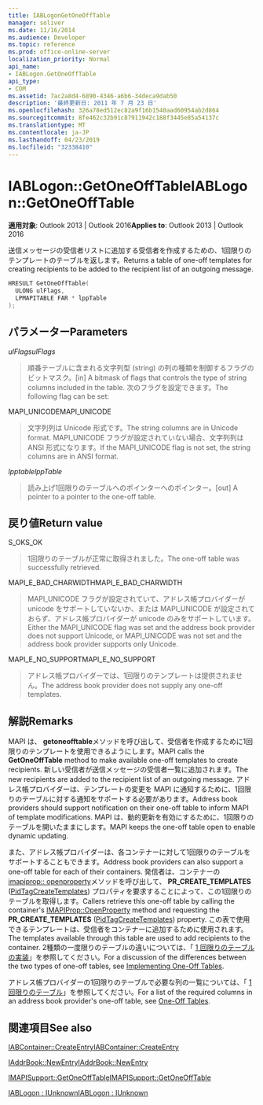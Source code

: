 ```yaml
---
title: IABLogonGetOneOffTable
manager: soliver
ms.date: 11/16/2014
ms.audience: Developer
ms.topic: reference
ms.prod: office-online-server
localization_priority: Normal
api_name:
- IABLogon.GetOneOffTable
api_type:
- COM
ms.assetid: 7ac2a8d4-6890-4346-a6b6-34deca9dab50
description: '最終更新日: 2011 年 7 月 23 日'
ms.openlocfilehash: 326a78ed512ec82a9f16b1540aad60954ab2d864
ms.sourcegitcommit: 8fe462c32b91c87911942c188f3445e85a54137c
ms.translationtype: MT
ms.contentlocale: ja-JP
ms.lasthandoff: 04/23/2019
ms.locfileid: "32338410"
---
```

# <a name="iablogongetoneofftable"></a><span data-ttu-id="ff095-103">IABLogon::GetOneOffTable</span><span class="sxs-lookup"><span data-stu-id="ff095-103">IABLogon::GetOneOffTable</span></span>

  
  
<span data-ttu-id="ff095-104">**適用対象**: Outlook 2013 | Outlook 2016</span><span class="sxs-lookup"><span data-stu-id="ff095-104">**Applies to**: Outlook 2013 | Outlook 2016</span></span> 
  
<span data-ttu-id="ff095-105">送信メッセージの受信者リストに追加する受信者を作成するための、1回限りのテンプレートのテーブルを返します。</span><span class="sxs-lookup"><span data-stu-id="ff095-105">Returns a table of one-off templates for creating recipients to be added to the recipient list of an outgoing message.</span></span>
  
```cpp
HRESULT GetOneOffTable(
  ULONG ulFlags,
  LPMAPITABLE FAR * lppTable
);
```

## <a name="parameters"></a><span data-ttu-id="ff095-106">パラメーター</span><span class="sxs-lookup"><span data-stu-id="ff095-106">Parameters</span></span>

 <span data-ttu-id="ff095-107">_ulFlags_</span><span class="sxs-lookup"><span data-stu-id="ff095-107">_ulFlags_</span></span>
  
> <span data-ttu-id="ff095-108">順番テーブルに含まれる文字列型 (string) の列の種類を制御するフラグのビットマスク。</span><span class="sxs-lookup"><span data-stu-id="ff095-108">[in] A bitmask of flags that controls the type of string columns included in the table.</span></span> <span data-ttu-id="ff095-109">次のフラグを設定できます。</span><span class="sxs-lookup"><span data-stu-id="ff095-109">The following flag can be set:</span></span>
    
<span data-ttu-id="ff095-110">MAPI_UNICODE</span><span class="sxs-lookup"><span data-stu-id="ff095-110">MAPI_UNICODE</span></span> 
  
> <span data-ttu-id="ff095-111">文字列列は Unicode 形式です。</span><span class="sxs-lookup"><span data-stu-id="ff095-111">The string columns are in Unicode format.</span></span> <span data-ttu-id="ff095-112">MAPI_UNICODE フラグが設定されていない場合、文字列列は ANSI 形式になります。</span><span class="sxs-lookup"><span data-stu-id="ff095-112">If the MAPI_UNICODE flag is not set, the string columns are in ANSI format.</span></span>
    
 <span data-ttu-id="ff095-113">_lpptable_</span><span class="sxs-lookup"><span data-stu-id="ff095-113">_lppTable_</span></span>
  
> <span data-ttu-id="ff095-114">読み上げ1回限りのテーブルへのポインターへのポインター。</span><span class="sxs-lookup"><span data-stu-id="ff095-114">[out] A pointer to a pointer to the one-off table.</span></span>
    
## <a name="return-value"></a><span data-ttu-id="ff095-115">戻り値</span><span class="sxs-lookup"><span data-stu-id="ff095-115">Return value</span></span>

<span data-ttu-id="ff095-116">S_OK</span><span class="sxs-lookup"><span data-stu-id="ff095-116">S_OK</span></span> 
  
> <span data-ttu-id="ff095-117">1回限りのテーブルが正常に取得されました。</span><span class="sxs-lookup"><span data-stu-id="ff095-117">The one-off table was successfully retrieved.</span></span>
    
<span data-ttu-id="ff095-118">MAPI_E_BAD_CHARWIDTH</span><span class="sxs-lookup"><span data-stu-id="ff095-118">MAPI_E_BAD_CHARWIDTH</span></span> 
  
> <span data-ttu-id="ff095-119">MAPI_UNICODE フラグが設定されていて、アドレス帳プロバイダーが unicode をサポートしていないか、または MAPI_UNICODE が設定されておらず、アドレス帳プロバイダーが unicode のみをサポートしています。</span><span class="sxs-lookup"><span data-stu-id="ff095-119">Either the MAPI_UNICODE flag was set and the address book provider does not support Unicode, or MAPI_UNICODE was not set and the address book provider supports only Unicode.</span></span>
    
<span data-ttu-id="ff095-120">MAPI_E_NO_SUPPORT</span><span class="sxs-lookup"><span data-stu-id="ff095-120">MAPI_E_NO_SUPPORT</span></span> 
  
> <span data-ttu-id="ff095-121">アドレス帳プロバイダーでは、1回限りのテンプレートは提供されません。</span><span class="sxs-lookup"><span data-stu-id="ff095-121">The address book provider does not supply any one-off templates.</span></span>
    
## <a name="remarks"></a><span data-ttu-id="ff095-122">解説</span><span class="sxs-lookup"><span data-stu-id="ff095-122">Remarks</span></span>

<span data-ttu-id="ff095-123">MAPI は、 **getoneofftable**メソッドを呼び出して、受信者を作成するために1回限りのテンプレートを使用できるようにします。</span><span class="sxs-lookup"><span data-stu-id="ff095-123">MAPI calls the **GetOneOffTable** method to make available one-off templates to create recipients.</span></span> <span data-ttu-id="ff095-124">新しい受信者が送信メッセージの受信者一覧に追加されます。</span><span class="sxs-lookup"><span data-stu-id="ff095-124">The new recipients are added to the recipient list of an outgoing message.</span></span> <span data-ttu-id="ff095-125">アドレス帳プロバイダーは、テンプレートの変更を MAPI に通知するために、1回限りのテーブルに対する通知をサポートする必要があります。</span><span class="sxs-lookup"><span data-stu-id="ff095-125">Address book providers should support notification on their one-off table to inform MAPI of template modifications.</span></span> <span data-ttu-id="ff095-126">MAPI は、動的更新を有効にするために、1回限りのテーブルを開いたままにします。</span><span class="sxs-lookup"><span data-stu-id="ff095-126">MAPI keeps the one-off table open to enable dynamic updating.</span></span> 
  
<span data-ttu-id="ff095-127">また、アドレス帳プロバイダーは、各コンテナーに対して1回限りのテーブルをサポートすることもできます。</span><span class="sxs-lookup"><span data-stu-id="ff095-127">Address book providers can also support a one-off table for each of their containers.</span></span> <span data-ttu-id="ff095-128">発信者は、コンテナーの[imapiprop:: openproperty](imapiprop-openproperty.md)メソッドを呼び出して、 **PR_CREATE_TEMPLATES** ([PidTagCreateTemplates](pidtagcreatetemplates-canonical-property.md)) プロパティを要求することによって、この1回限りのテーブルを取得します。</span><span class="sxs-lookup"><span data-stu-id="ff095-128">Callers retrieve this one-off table by calling the container's [IMAPIProp::OpenProperty](imapiprop-openproperty.md) method and requesting the **PR_CREATE_TEMPLATES** ([PidTagCreateTemplates](pidtagcreatetemplates-canonical-property.md)) property.</span></span> <span data-ttu-id="ff095-129">この表で使用できるテンプレートは、受信者をコンテナーに追加するために使用されます。</span><span class="sxs-lookup"><span data-stu-id="ff095-129">The templates available through this table are used to add recipients to the container.</span></span> <span data-ttu-id="ff095-130">2種類の一度限りのテーブルの違いについては、「 [1 回限りのテーブルの実装](implementing-one-off-tables.md)」を参照してください。</span><span class="sxs-lookup"><span data-stu-id="ff095-130">For a discussion of the differences between the two types of one-off tables, see [Implementing One-Off Tables](implementing-one-off-tables.md).</span></span>
  
<span data-ttu-id="ff095-131">アドレス帳プロバイダーの1回限りのテーブルで必要な列の一覧については、「 [1 回限りのテーブル](one-off-tables.md)」を参照してください。</span><span class="sxs-lookup"><span data-stu-id="ff095-131">For a list of the required columns in an address book provider's one-off table, see [One-Off Tables](one-off-tables.md).</span></span>
  
## <a name="see-also"></a><span data-ttu-id="ff095-132">関連項目</span><span class="sxs-lookup"><span data-stu-id="ff095-132">See also</span></span>



[<span data-ttu-id="ff095-133">IABContainer::CreateEntry</span><span class="sxs-lookup"><span data-stu-id="ff095-133">IABContainer::CreateEntry</span></span>](iabcontainer-createentry.md)
  
[<span data-ttu-id="ff095-134">IAddrBook::NewEntry</span><span class="sxs-lookup"><span data-stu-id="ff095-134">IAddrBook::NewEntry</span></span>](iaddrbook-newentry.md)
  
[<span data-ttu-id="ff095-135">IMAPISupport::GetOneOffTable</span><span class="sxs-lookup"><span data-stu-id="ff095-135">IMAPISupport::GetOneOffTable</span></span>](imapisupport-getoneofftable.md)
  
[<span data-ttu-id="ff095-136">IABLogon : IUnknown</span><span class="sxs-lookup"><span data-stu-id="ff095-136">IABLogon : IUnknown</span></span>](iablogoniunknown.md)

